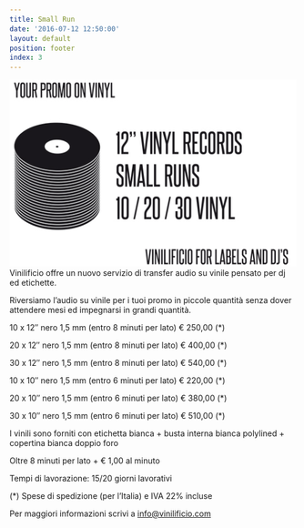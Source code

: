 ```yaml
---
title: Small Run
date: '2016-07-12 12:50:00'
layout: default
position: footer
index: 3
---
```

![infographic vinili](/img/PROMO-SMALL-RUNS_GFX_big-5.jpg)
Vinilificio offre un nuovo servizio di transfer audio su vinile pensato per dj ed etichette.

Riversiamo l’audio su vinile per i tuoi promo in piccole quantità senza dover attendere mesi ed impegnarsi in grandi quantità.

10 x 12″ nero 1,5 mm (entro 8 minuti per lato) € 250,00 (*)

20 x 12″ nero 1,5 mm (entro 8 minuti per lato) € 400,00 (*)

30 x 12″ nero 1,5 mm (entro 8 minuti per lato)  € 540,00 (*)
 

10 x 10″ nero 1,5 mm (entro 6 minuti per lato) € 220,00 (*)

20 x 10″ nero 1,5 mm (entro 6 minuti per lato) € 380,00 (*)

30 x 10″ nero 1,5 mm (entro 6 minuti per lato)  € 510,00 (*)
 

I vinili sono forniti con  etichetta bianca + busta interna bianca polylined + copertina bianca doppio foro

Oltre 8 minuti per lato + € 1,00 al minuto

Tempi di lavorazione: 15/20 giorni lavorativi

(*) Spese di spedizione (per l’Italia) e IVA 22% incluse

 

Per maggiori informazioni scrivi a  info@vinilificio.com


